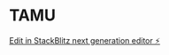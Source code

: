 # TAMU

[Edit in StackBlitz next generation editor ⚡️](https://stackblitz.com/~/github.com/24-dianitrophenol/TAMU)